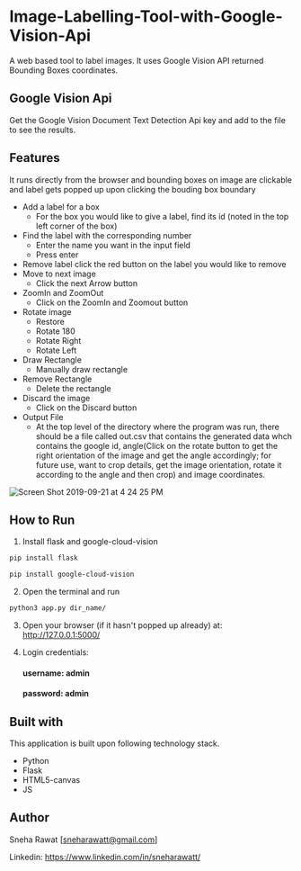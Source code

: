# Image-Labelling-Tool-with-Google-Vision-Api

A web based tool to label images. It uses Google Vision API returned Bounding Boxes coordinates.

## Google Vision Api
Get the Google Vision Document Text Detection Api key and add to the file to see the results.

## Features

It runs directly from the browser and bounding boxes on image are clickable and label gets popped up upon clicking the bouding box boundary

- Add a label for a box
  - For the box you would like to give a label, find its id (noted in the top left corner of the box)
- Find the label with the corresponding number
  - Enter the name you want in the input field
  - Press enter
- Remove label click the red button on the label you would like to remove
- Move to next image
  - Click the next Arrow button
- ZoomIn and ZoomOut
  - Click on the ZoomIn and Zoomout button
- Rotate image
  - Restore
  - Rotate 180
  - Rotate Right
  - Rotate Left
- Draw Rectangle
  - Manually draw rectangle
- Remove Rectangle
  - Delete the rectangle
- Discard the image
  - Click on the Discard button
- Output File
  - At the top level of the directory where the program was run, there should be a file called out.csv that contains the generated data whch contains the google id, angle(Click on the rotate button to get the right orientation of the image and get the angle accordingly; for future use, want to crop details, get the image orientation, rotate it according to the angle and then crop) and image coordinates.
  
 ![Screen Shot 2019-09-21 at 4 24 25 PM](https://user-images.githubusercontent.com/14850120/65372349-adbeb700-dc8c-11e9-83c5-c246d7106655.png)
 
## How to Run

1. Install flask and google-cloud-vision
```bash
pip install flask 
```
```bash
pip install google-cloud-vision
```
2. Open the terminal and run 

```bash
python3 app.py dir_name/
```
3. Open your browser (if it hasn't popped up already) at: http://127.0.0.1:5000/

4. Login credentials:

   #### username: admin

   #### password: admin

## Built with
This application is built upon following technology stack.

- Python
- Flask
- HTML5-canvas
- JS
## Author
Sneha Rawat [sneharawatt@gmail.com]

Linkedin: https://www.linkedin.com/in/sneharawatt/
